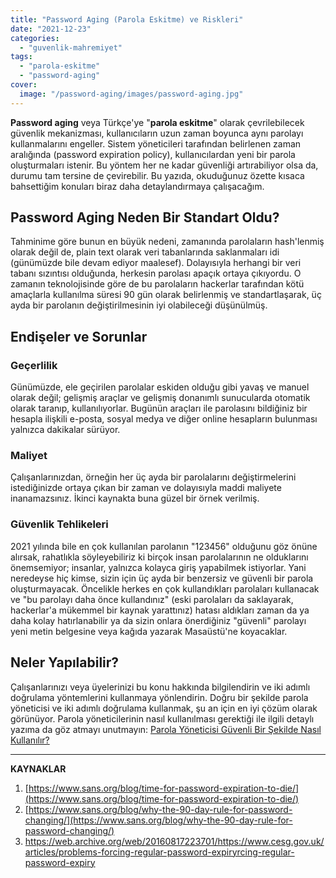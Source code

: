 ```yaml
---
title: "Password Aging (Parola Eskitme) ve Riskleri"
date: "2021-12-23"
categories: 
  - "guvenlik-mahremiyet"
tags: 
  - "parola-eskitme"
  - "password-aging"
cover:
  image: "/password-aging/images/password-aging.jpg"
---
```


**Password aging** veya Türkçe'ye "**parola eskitme**" olarak çevrilebilecek güvenlik mekanizması, kullanıcıların uzun zaman boyunca aynı parolayı kullanmalarını engeller. Sistem yöneticileri tarafından belirlenen zaman aralığında (password expiration policy), kullanıcılardan yeni bir parola oluşturmaları istenir. Bu yöntem her ne kadar güvenliği artırabiliyor olsa da, durumu tam tersine de çevirebilir. Bu yazıda, okuduğunuz özette kısaca bahsettiğim konuları biraz daha detaylandırmaya çalışacağım.

## Password Aging Neden Bir Standart Oldu?

Tahminime göre bunun en büyük nedeni, zamanında parolaların hash'lenmiş olarak değil de, plain text olarak veri tabanlarında saklanmaları idi (günümüzde bile devam ediyor maalesef). Dolayısıyla herhangi bir veri tabanı sızıntısı olduğunda, herkesin parolası apaçık ortaya çıkıyordu. O zamanın teknolojisinde göre de bu parolaların hackerlar tarafından kötü amaçlarla kullanılma süresi 90 gün olarak belirlenmiş ve standartlaşarak, üç ayda bir parolanın değiştirilmesinin iyi olabileceği düşünülmüş.

## Endişeler ve Sorunlar

### Geçerlilik

Günümüzde, ele geçirilen parolalar eskiden olduğu gibi yavaş ve manuel olarak değil; gelişmiş araçlar ve gelişmiş donanımlı sunucularda otomatik olarak taranıp, kullanılıyorlar. Bugünün araçları ile parolasını bildiğiniz bir hesapla ilişkili e-posta, sosyal medya ve diğer online hesapların bulunması yalnızca dakikalar sürüyor.

### Maliyet

Çalışanlarınızdan, örneğin her üç ayda bir parolalarını değiştirmelerini istediğinizde ortaya çıkan bir zaman ve dolayısıyla maddi maliyete inanamazsınız. İkinci kaynakta buna güzel bir örnek verilmiş.

### Güvenlik Tehlikeleri

2021 yılında bile en çok kullanılan parolanın "123456" olduğunu göz önüne alırsak, rahatlıkla söyleyebiliriz ki birçok insan parolalarının ne olduklarını önemsemiyor; insanlar, yalnızca kolayca giriş yapabilmek istiyorlar. Yani neredeyse hiç kimse, sizin için üç ayda bir benzersiz ve güvenli bir parola oluşturmayacak. Öncelikle herkes en çok kullandıkları parolaları kullanacak ve "bu parolayı daha önce kullandınız" (eski parolaları da saklayarak, hackerlar'a mükemmel bir kaynak yarattınız) hatası aldıkları zaman da ya daha kolay hatırlanabilir ya da sizin onlara önerdiğiniz "güvenli" parolayı yeni metin belgesine veya kağıda yazarak Masaüstü'ne koyacaklar.

## Neler Yapılabilir?

Çalışanlarınızı veya üyelerinizi bu konu hakkında bilgilendirin ve iki adımlı doğrulama yöntemlerini kullanmaya yönlendirin. Doğru bir şekilde parola yöneticisi ve iki adımlı doğrulama kullanmak, şu an için en iyi çözüm olarak görünüyor. Parola yöneticilerinin nasıl kullanılması gerektiği ile ilgili detaylı yazıma da göz atmayı unutmayın: [Parola Yöneticisi Güvenli Bir Şekilde Nasıl Kullanılır?](https://furuy.com/guvenli-parola-yoneticisi/)

* * *

**KAYNAKLAR**

1. [https://www.sans.org/blog/time-for-password-expiration-to-die/](https://www.sans.org/blog/time-for-password-expiration-to-die/)
2. [https://www.sans.org/blog/why-the-90-day-rule-for-password-changing/](https://www.sans.org/blog/why-the-90-day-rule-for-password-changing/)
3. https://web.archive.org/web/20160817223701/https://www.cesg.gov.uk/articles/problems-forcing-regular-password-expiryrcing-regular-password-expiry
